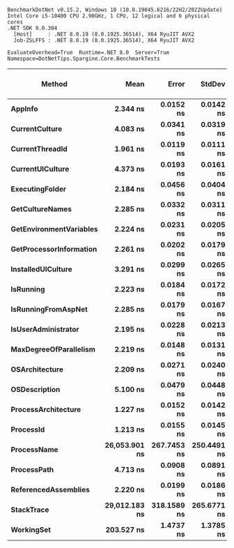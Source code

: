 ```

BenchmarkDotNet v0.15.2, Windows 10 (10.0.19045.6216/22H2/2022Update)
Intel Core i5-10400 CPU 2.90GHz, 1 CPU, 12 logical and 6 physical cores
.NET SDK 9.0.304
  [Host]     : .NET 8.0.19 (8.0.1925.36514), X64 RyuJIT AVX2
  Job-ZSLFFS : .NET 8.0.19 (8.0.1925.36514), X64 RyuJIT AVX2

EvaluateOverhead=True  Runtime=.NET 8.0  Server=True  
Namespace=DotNetTips.Spargine.Core.BenchmarkTests  

```
| Method                  | Mean          | Error       | StdDev      | StdErr     | Min           | Q1            | Median        | Q3            | Max           | Op/s          | CI99.9% Margin | Iterations | Kurtosis | MValue | Skewness | Rank | LogicalGroup | Baseline | Code Size | Exceptions | Completed Work Items | Lock Contentions | Gen0   | Allocated |
|------------------------ |--------------:|------------:|------------:|-----------:|--------------:|--------------:|--------------:|--------------:|--------------:|--------------:|---------------:|-----------:|---------:|-------:|---------:|-----:|------------- |--------- |----------:|-----------:|---------------------:|-----------------:|-------:|----------:|
| **AppInfo**                 |      **2.344 ns** |   **0.0152 ns** |   **0.0142 ns** |  **0.0037 ns** |      **2.318 ns** |      **2.335 ns** |      **2.344 ns** |      **2.350 ns** |      **2.372 ns** | **426,531,220.7** |       **7.498 ns** |      **15.00** |    **2.364** |  **2.000** |   **0.1951** |    **3** | *****            | **No**       |     **350 B** |          **-** |                    **-** |                **-** |      **-** |         **-** |
| **CurrentCulture**          |      **4.083 ns** |   **0.0341 ns** |   **0.0319 ns** |  **0.0082 ns** |      **4.042 ns** |      **4.060 ns** |      **4.074 ns** |      **4.102 ns** |      **4.137 ns** | **244,894,686.5** |       **7.496 ns** |      **15.00** |    **1.816** |  **2.000** |   **0.4857** |    **5** | *****            | **No**       |     **180 B** |          **-** |                    **-** |                **-** |      **-** |         **-** |
| **CurrentThreadId**         |      **1.961 ns** |   **0.0119 ns** |   **0.0111 ns** |  **0.0029 ns** |      **1.935 ns** |      **1.956 ns** |      **1.964 ns** |      **1.969 ns** |      **1.976 ns** | **509,816,771.3** |       **7.499 ns** |      **15.00** |    **2.872** |  **2.000** |  **-0.7862** |    **2** | *****            | **No**       |     **327 B** |          **-** |                    **-** |                **-** |      **-** |         **-** |
| **CurrentUICulture**        |      **4.373 ns** |   **0.0193 ns** |   **0.0161 ns** |  **0.0045 ns** |      **4.341 ns** |      **4.362 ns** |      **4.373 ns** |      **4.381 ns** |      **4.403 ns** | **228,686,097.1** |       **6.498 ns** |      **13.00** |    **2.385** |  **2.000** |  **-0.1148** |    **6** | *****            | **No**       |     **199 B** |          **-** |                    **-** |                **-** |      **-** |         **-** |
| **ExecutingFolder**         |      **2.184 ns** |   **0.0456 ns** |   **0.0404 ns** |  **0.0108 ns** |      **2.146 ns** |      **2.156 ns** |      **2.171 ns** |      **2.196 ns** |      **2.279 ns** | **457,811,541.5** |       **6.995 ns** |      **14.00** |    **2.940** |  **2.000** |   **1.0961** |    **3** | *****            | **No**       |     **179 B** |          **-** |                    **-** |                **-** |      **-** |         **-** |
| **GetCultureNames**         |      **2.285 ns** |   **0.0332 ns** |   **0.0311 ns** |  **0.0080 ns** |      **2.235 ns** |      **2.264 ns** |      **2.279 ns** |      **2.309 ns** |      **2.344 ns** | **437,559,454.5** |       **7.496 ns** |      **15.00** |    **1.880** |  **2.000** |   **0.2632** |    **3** | *****            | **No**       |     **179 B** |          **-** |                    **-** |                **-** |      **-** |         **-** |
| **GetEnvironmentVariables** |      **2.224 ns** |   **0.0231 ns** |   **0.0205 ns** |  **0.0055 ns** |      **2.190 ns** |      **2.217 ns** |      **2.226 ns** |      **2.238 ns** |      **2.258 ns** | **449,564,777.2** |       **6.997 ns** |      **14.00** |    **2.001** |  **2.000** |  **-0.3611** |    **3** | *****            | **No**       |     **179 B** |          **-** |                    **-** |                **-** |      **-** |         **-** |
| **GetProcessorInformation** |      **2.261 ns** |   **0.0202 ns** |   **0.0179 ns** |  **0.0048 ns** |      **2.225 ns** |      **2.252 ns** |      **2.261 ns** |      **2.270 ns** |      **2.291 ns** | **442,312,228.5** |       **6.998 ns** |      **14.00** |    **2.292** |  **2.000** |  **-0.1843** |    **3** | *****            | **No**       |     **179 B** |          **-** |                    **-** |                **-** |      **-** |         **-** |
| **InstalledUICulture**      |      **3.291 ns** |   **0.0299 ns** |   **0.0265 ns** |  **0.0071 ns** |      **3.230 ns** |      **3.285 ns** |      **3.294 ns** |      **3.310 ns** |      **3.328 ns** | **303,816,413.8** |       **6.996 ns** |      **14.00** |    **2.988** |  **2.000** |  **-0.8972** |    **4** | *****            | **No**       |      **81 B** |          **-** |                    **-** |                **-** |      **-** |         **-** |
| **IsRunning**               |      **2.223 ns** |   **0.0184 ns** |   **0.0172 ns** |  **0.0045 ns** |      **2.188 ns** |      **2.215 ns** |      **2.222 ns** |      **2.235 ns** |      **2.249 ns** | **449,786,118.4** |       **7.498 ns** |      **15.00** |    **2.141** |  **2.000** |  **-0.3699** |    **3** | *****            | **No**       |     **179 B** |          **-** |                    **-** |                **-** |      **-** |         **-** |
| **IsRunningFromAspNet**     |      **2.285 ns** |   **0.0179 ns** |   **0.0167 ns** |  **0.0043 ns** |      **2.243 ns** |      **2.277 ns** |      **2.289 ns** |      **2.293 ns** |      **2.308 ns** | **437,711,036.7** |       **7.498 ns** |      **15.00** |    **3.169** |  **2.000** |  **-0.8302** |    **3** | *****            | **No**       |     **179 B** |          **-** |                    **-** |                **-** |      **-** |         **-** |
| **IsUserAdministrator**     |      **2.195 ns** |   **0.0228 ns** |   **0.0213 ns** |  **0.0055 ns** |      **2.161 ns** |      **2.180 ns** |      **2.197 ns** |      **2.209 ns** |      **2.237 ns** | **455,509,463.6** |       **7.497 ns** |      **15.00** |    **1.956** |  **2.000** |   **0.1599** |    **3** | *****            | **No**       |     **179 B** |          **-** |                    **-** |                **-** |      **-** |         **-** |
| **MaxDegreeOfParallelism**  |      **2.219 ns** |   **0.0148 ns** |   **0.0131 ns** |  **0.0035 ns** |      **2.185 ns** |      **2.212 ns** |      **2.219 ns** |      **2.228 ns** |      **2.237 ns** | **450,719,174.2** |       **6.998 ns** |      **14.00** |    **3.602** |  **2.000** |  **-0.9255** |    **3** | *****            | **No**       |     **179 B** |          **-** |                    **-** |                **-** |      **-** |         **-** |
| **OSArchitecture**          |      **2.209 ns** |   **0.0271 ns** |   **0.0240 ns** |  **0.0064 ns** |      **2.159 ns** |      **2.189 ns** |      **2.216 ns** |      **2.226 ns** |      **2.247 ns** | **452,699,411.1** |       **6.997 ns** |      **14.00** |    **2.092** |  **2.000** |  **-0.3484** |    **3** | *****            | **No**       |     **216 B** |          **-** |                    **-** |                **-** |      **-** |         **-** |
| **OSDescription**           |      **5.100 ns** |   **0.0479 ns** |   **0.0448 ns** |  **0.0116 ns** |      **5.007 ns** |      **5.087 ns** |      **5.105 ns** |      **5.126 ns** |      **5.173 ns** | **196,064,787.6** |       **7.494 ns** |      **15.00** |    **2.992** |  **2.000** |  **-0.7828** |    **8** | *****            | **No**       |   **1,092 B** |          **-** |                    **-** |                **-** |      **-** |         **-** |
| **ProcessArchitecture**     |      **1.227 ns** |   **0.0152 ns** |   **0.0142 ns** |  **0.0037 ns** |      **1.189 ns** |      **1.225 ns** |      **1.230 ns** |      **1.236 ns** |      **1.243 ns** | **815,075,322.9** |       **7.498 ns** |      **15.00** |    **3.862** |  **2.000** |  **-1.2550** |    **1** | *****            | **No**       |      **36 B** |          **-** |                    **-** |                **-** |      **-** |         **-** |
| **ProcessId**               |      **1.213 ns** |   **0.0155 ns** |   **0.0145 ns** |  **0.0037 ns** |      **1.178 ns** |      **1.208 ns** |      **1.217 ns** |      **1.222 ns** |      **1.232 ns** | **824,368,960.4** |       **7.498 ns** |      **15.00** |    **3.316** |  **2.000** |  **-1.1096** |    **1** | *****            | **No**       |      **60 B** |          **-** |                    **-** |                **-** |      **-** |         **-** |
| **ProcessName**             | **26,053.901 ns** | **267.7453 ns** | **250.4491 ns** | **64.6657 ns** | **25,493.761 ns** | **25,948.911 ns** | **26,028.587 ns** | **26,207.161 ns** | **26,465.440 ns** |      **38,382.0** |     **-24.833 ns** |      **15.00** |    **2.649** |  **2.000** |  **-0.4003** |   **10** | *****            | **No**       |     **814 B** |          **-** |                    **-** |                **-** |      **-** |     **456 B** |
| **ProcessPath**             |      **4.713 ns** |   **0.0908 ns** |   **0.0891 ns** |  **0.0223 ns** |      **4.441 ns** |      **4.713 ns** |      **4.743 ns** |      **4.759 ns** |      **4.791 ns** | **212,190,159.9** |       **7.989 ns** |      **16.00** |    **6.031** |  **2.000** |  **-1.9853** |    **7** | *****            | **No**       |     **354 B** |          **-** |                    **-** |                **-** |      **-** |         **-** |
| **ReferencedAssemblies**    |      **2.220 ns** |   **0.0199 ns** |   **0.0186 ns** |  **0.0048 ns** |      **2.198 ns** |      **2.209 ns** |      **2.213 ns** |      **2.232 ns** |      **2.259 ns** | **450,432,989.5** |       **7.498 ns** |      **15.00** |    **2.282** |  **2.000** |   **0.7063** |    **3** | *****            | **No**       |     **179 B** |          **-** |                    **-** |                **-** |      **-** |         **-** |
| **StackTrace**              | **29,012.183 ns** | **318.1589 ns** | **265.6771 ns** | **73.6856 ns** | **28,673.859 ns** | **28,835.883 ns** | **28,978.119 ns** | **29,129.620 ns** | **29,586.481 ns** |      **34,468.3** |     **-30.343 ns** |      **13.00** |    **2.456** |  **2.000** |   **0.6177** |   **11** | *****            | **No**       |     **163 B** |          **-** |                    **-** |                **-** | **0.1221** |   **18835 B** |
| **WorkingSet**              |    **203.527 ns** |   **1.4737 ns** |   **1.3785 ns** |  **0.3559 ns** |    **200.397 ns** |    **203.377 ns** |    **203.670 ns** |    **204.284 ns** |    **205.325 ns** |   **4,913,358.5** |       **7.322 ns** |      **15.00** |    **3.051** |  **2.000** |  **-0.9078** |    **9** | *****            | **No**       |     **341 B** |          **-** |                    **-** |                **-** |      **-** |         **-** |
